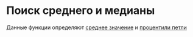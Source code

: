 # Поиск среднего и медианы
Данные функции определяют [среднее значение](https://github.com/Alexia228/Getting_mean_and_median/blob/master/getting_mean.m) и [процентили петли](https://github.com/Alexia228/Getting_mean_and_median/blob/master/getting_percentile_2.m)
